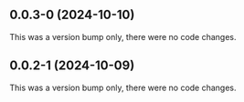 ## 0.0.3-0 (2024-10-10)

This was a version bump only, there were no code changes.

## 0.0.2-1 (2024-10-09)

This was a version bump only, there were no code changes.
